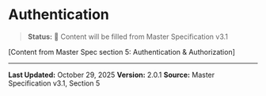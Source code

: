 # Authentication

> **Status:** 🔄 Content will be filled from Master Specification v3.1

[Content from Master Spec section 5: Authentication & Authorization]

---

**Last Updated:** October 29, 2025
**Version:** 2.0.1
**Source:** Master Specification v3.1, Section 5
